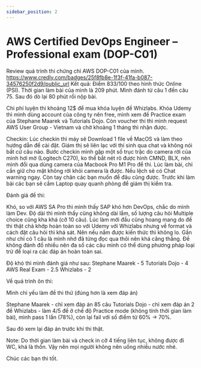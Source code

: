 ```yaml
---
sidebar_position: 2
---
```

# AWS Certified DevOps Engineer – Professional exam (DOP-C01)

Review quá trình thi chứng chỉ AWS DOP-C01 của mình.
https://www.credly.com/badges/25f8fb8e-1f3f-41fa-b087-34576250f2d9/public_url
Kết quả: Điểm 833/100 theo hình thức Online (PSI).
Thời gian làm bài của mình là 209 phút. Mình đánh từ câu 1 đến câu 75. Sau đó dò lại 80 phút rồi nộp bài.

Chi phí luyện thi khoảng 12$ để mua khóa luyện đề Whizlabs. Khóa Udemy thì mình dùng account của công ty nên free, mình xem đề Practice exam của Stephane Maarek và Tutorials Dojo.
Còn voucher thi thì mình request AWS User Group - Vietnam và chờ khoảng 1 tháng thì nhận được.

Checkin:
Lúc checkin thì máy sẽ Download 1 file về MacOS và làm theo hướng dẫn để cài đặt. Giám thị sẽ liên lạc với thí sinh qua chat và không nói bất cứ câu nào. 
Bước checkin mình gặp một số trục trặc do camera rời của mình hơi mờ (Logitech C270), ko thể bắt nét rõ được hình CMND, BLX, nên mình đổi qua dùng camera của Macbook Pro M1 Pro để thi.
Lúc làm bài, chỉ cần giữ cho mặt không rời khỏi camera là được. Nếu lệch sẽ có Chat warning ngay. Còn tay chân các bạn muốn để đâu cũng được. Trước khi làm bài các bạn sẽ cầm Laptop quay quanh phòng để giám thị kiểm tra. 

Đánh giá đề thi:

Khó, so với AWS SA Pro thì mình thấy SAP khó hơn DevOps, chắc do mình làm Dev.
Độ dài thì mình thấy cũng không dài lắm, số lượng câu hỏi Multiple choice cũng kha khá (cỡ 10 câu).
Lúc làm mới đầu cũng hoang mang do đề thi thật chả khớp hoàn toàn so với Udemy với Whizlabs nhưng về format và cách đặt câu hỏi thì khá sát. Nên nếu nắm được kiến thức thì không lo. Gần như chỉ có 1 câu là mình nhớ đã từng đọc qua thôi nên khá căng thẳng. Đề không đánh đố nhiều nên đa số các câu mình có thể dùng phương pháp loại trừ để loại ra các đáp án hoàn toàn sai.

Độ khó thì mình đánh giá như sau:
Stephane Maarek - 5
Tutorials Dojo - 4
AWS Real Exam - 2.5
Whizlabs - 2

Về quá trình ôn thi:

Mình chỉ yếu làm đề thi thử (đúng hơn là xem đáp án)

Stephane Maarek - chỉ xem đáp án 85 câu
Tutorials Dojo - chỉ xem đáp án 2 đề
Whizlabs - làm 4/5 đề ở chế độ Practice mode (không tính thời gian làm bài), mình pass 1 lần (78%), còn lại fail với số điểm từ 60% -> 70%. 

Sau đó xem lại đáp án trước khi thi thật.

Note: Do thời gian làm bài và check in cỡ 4 tiếng liên tục, không được đi WC, khá là thốn. Vậy nên mọi người không nên uống nhiều nước nhé.

Chúc các bạn thi tốt.